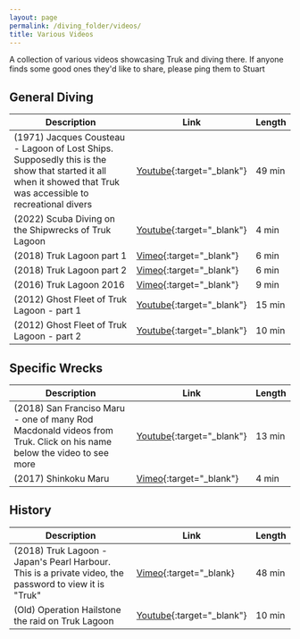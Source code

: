 ```yaml
---
layout: page
permalink: /diving_folder/videos/
title: Various Videos
---
```


A collection of various videos showcasing Truk and diving there. If anyone finds some good ones they'd like to share, please ping them to Stuart

## General Diving

| Description | Link | Length|
| ---------------| ------------------------- | -------- |
| (1971) Jacques Cousteau - Lagoon of Lost Ships. Supposedly this is the show that started it all when it showed that Truk was accessible to recreational divers | [Youtube](https://youtu.be/-jL2MLzMTyM){:target="\_blank"}| 49 min |
| (2022) Scuba Diving on the Shipwrecks of Truk Lagoon | [Youtube](https://youtu.be/mnH3Zuro_e8?feature=shared){:target="\_blank"} | 4 min |
| (2018) Truk Lagoon part 1 | [Vimeo](https://vimeo.com/256904648){:target="\_blank"} | 6 min |
| (2018) Truk Lagoon part 2 | [Vimeo](https://vimeo.com/279966848){:target="\_blank"} | 6 min | 
| (2016) Truk Lagoon 2016 | [Vimeo](https://vimeo.com/192882182){:target="\_blank"} | 9 min | 
| (2012) Ghost Fleet of Truk Lagoon - part 1| [Youtube](https://youtu.be/5QRN4K3inDA){:target="\_blank"}| 15 min |
| (2012) Ghost Fleet of Truk Lagoon - part 2 | [Youtube](https://youtu.be/WuxDs9-mtw4){:target="\_blank"}| 10 min |

## Specific Wrecks

| Description | Link | Length| 
| ---------------| ------------------------- | -------- | 
| (2018) San Franciso Maru - one of many Rod Macdonald videos from Truk. Click on his name below the video to see more | [Youtube](https://youtu.be/-VGnShFvjm4){:target="\_blank"}| 13 min|
| (2017) Shinkoku Maru | [Vimeo](https://vimeo.com/304527494){:target="\_blank"} | 4 min |

## History

| Description | Link | Length|
| ---------------| ------------------------- | -------- |
| (2018) Truk Lagoon - Japan's Pearl Harbour. This is a private video, the password to view it is "Truk" | [Vimeo](https://vimeo.com/307093153){:target="\_blank} | 48 min |
| (Old) Operation Hailstone the raid on Truk Lagoon | [Youtube](https://youtu.be/fPcLPPmOfJs?feature=shared){:target="\_blank"} | 10 min |